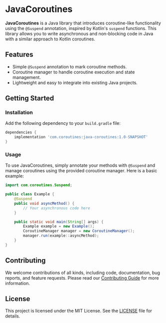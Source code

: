 # JavaCoroutines

**JavaCoroutines** is a Java library that introduces coroutine-like functionality using the `@Suspend` annotation, inspired by Kotlin's `suspend` functions. This library allows you to write asynchronous and non-blocking code in Java with a similar approach to Kotlin coroutines.

## Features

- Simple `@Suspend` annotation to mark coroutine methods.
- Coroutine manager to handle coroutine execution and state management.
- Lightweight and easy to integrate into existing Java projects.

## Getting Started

### Installation

Add the following dependency to your `build.gradle` file:

```gradle
dependencies {
    implementation 'com.coroutines:java-coroutines:1.0-SNAPSHOT'
}
```

### Usage

To use JavaCoroutines, simply annotate your methods with `@Suspend` and manage coroutines using the provided coroutine manager. Here is a basic example:

```java
import com.coroutines.Suspend;

public class Example {
    @Suspend
    public void asyncMethod() {
        // Your asynchronous code here
    }

    public static void main(String[] args) {
        Example example = new Example();
        CoroutineManager manager = new CoroutineManager();
        manager.run(example::asyncMethod);
    }
}
```

## Contributing

We welcome contributions of all kinds, including code, documentation, bug reports, and feature requests. Please read our [Contributing Guide](CONTRIBUTING.md) for more information.

## License

This project is licensed under the MIT License. See the [LICENSE](LICENSE) file for details.
